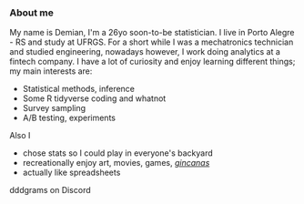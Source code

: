 ### About me

My name is Demian, I'm a 26yo soon-to-be statistician. I live in Porto Alegre - RS and study at UFRGS. For a short while I was a mechatronics technician and studied engineering, nowadays however, I work doing analytics at a fintech company. I have a lot of curiosity and enjoy learning different things; my main interests are:
- Statistical methods, inference
- Some R tidyverse coding and whatnot
- Survey sampling
- A/B testing, experiments


Also I
- chose stats so I could play in everyone's backyard
- recreationally enjoy art, movies, games, [*gincanas*](https://www.instagram.com/equipetiaraju/)
- actually like spreadsheets

dddgrams on Discord
